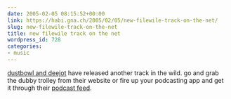 ```yaml
---
date: 2005-02-05 08:15:52+00:00
link: https://habi.gna.ch/2005/02/05/new-filewile-track-on-the-net/
slug: new-filewile-track-on-the-net
title: new filewile track on the net
wordpress_id: 728
categories:
- music
---
```



[dustbowl and deejot](http://filewile.com/) have released another track in the wild. go and grab the dubby trolley from their website or fire up your podcasting app and get it through their [podcast feed](http://filewile.com/podcast.php).

